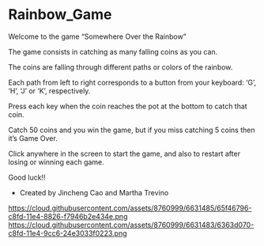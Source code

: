 # Rainbow_Game
Welcome to the game “Somewhere Over the Rainbow”

The game consists in catching as many falling coins as you can. 

The coins are falling through different paths or colors of the rainbow. 

Each path from left to right corresponds to a button from your keyboard: ‘G’, ‘H’, ‘J’ or ‘K’, respectively.

Press each key when the coin reaches the pot at the bottom to catch that coin.

Catch 50 coins and you win the game, but if you miss catching 5 coins then it’s Game Over.

Click anywhere in the screen to start the game, and also to restart after losing or winning each game.

Good luck!!



- Created by Jincheng Cao and Martha Trevino

https://cloud.githubusercontent.com/assets/8760999/6631485/65f46796-c8fd-11e4-8826-f7946b2e434e.png
https://cloud.githubusercontent.com/assets/8760999/6631483/6363d070-c8fd-11e4-9cc6-24e3033f0223.png
